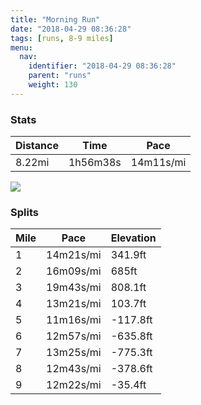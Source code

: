```yaml
---
title: "Morning Run"
date: "2018-04-29 08:36:28"
tags: [runs, 8-9 miles]
menu:
  nav:
    identifier: "2018-04-29 08:36:28"
    parent: "runs"
    weight: 130
---
```


### Stats

| Distance | Time | Pace |
|----------|------|------|
|8.22mi|1h56m38s|14m11s/mi|

<img src='https://maps.googleapis.com/maps/api/staticmap?maptype=roadmap&path=enc:iip_G_lsuCvDtCiEpXxDnER|KoD`RbA~@fBhP|ATfAwFfFfAbCnC~@bRbHn@lTiNtMqNfEiArAoM~O_HpExAlNeSrG{Sc@wDhMeb@zFkZjDkF`ByOrC_BpCnA`E}EhBwNuA~NqErEyCaAqC`By@tMoDtEwGlZ}JfVaCnKn@`Bg@zB_JrVqMpQ}AL}AiCwO`HgAjNiEpAwKvL{^jMyBuS{GmD}AjFiBGkAaPuAmApAsB~CcZuEyElEaY}DcC&key=AIzaSyAfqMeaZ1CCJFGP5cWud__oZnT_Pybg-1M&size=800x800&markers=color:yellow|label:S|42.03173,24.68048&markers=color:green|label:F|42.031780000000005,24.680469999999996'>

### Splits

| Mile | Pace | Elevation |
|------|------|-----------|
|1|14m21s/mi|341.9ft|
|2|16m09s/mi|685ft|
|3|19m43s/mi|808.1ft|
|4|13m21s/mi|103.7ft|
|5|11m16s/mi|-117.8ft|
|6|12m57s/mi|-635.8ft|
|7|13m25s/mi|-775.3ft|
|8|12m43s/mi|-378.6ft|
|9|12m22s/mi|-35.4ft|
